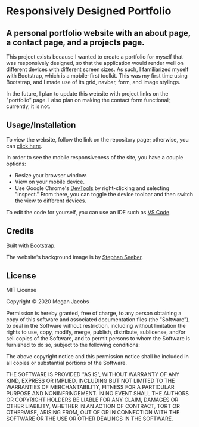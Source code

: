 # Responsively Designed Portfolio

## A personal portfolio website with an about page, a contact page, and a projects page. 

This project exists because I wanted to create a portfolio for myself that was responsively designed, so that the application would render well on different devices with different screen sizes. As such, I familiarized myself with Bootstrap, which is a mobile-first toolkit. This was my first time using Bootstrap, and I made use of its grid, navbar, form, and image stylings. 

In the future, I plan to update this website with project links on the "portfolio" page. I also plan on making the contact form functional; currently, it is not. 

## Usage/Installation

To view the website, follow the link on the repository page; otherwise, you can [click here](https://meganjacobs97.github.io/responsively-designed-portfolio/index.html). 

In order to see the mobile responsiveness of the site, you have a couple options: 
* Resize your browser window. 
* View on your mobile device. 
* Use Google Chrome's [DevTools](https://developers.google.com/web/tools/chrome-devtools) by right-clicking and selecting "inspect." From there, you can toggle the device toolbar and then switch the view to different devices. 

To edit the code for yourself, you can use an IDE such as [VS Code](https://code.visualstudio.com/). 

## Credits 

Built with [Bootstrap](https://getbootstrap.com/).

The website's background image is by [Stephan Seeber](https://www.pexels.com/photo/fogs-on-green-mountain-1054222/).

## License 

MIT License

Copyright © 2020 Megan Jacobs

Permission is hereby granted, free of charge, to any person obtaining a copy
of this software and associated documentation files (the "Software"), to deal
in the Software without restriction, including without limitation the rights
to use, copy, modify, merge, publish, distribute, sublicense, and/or sell
copies of the Software, and to permit persons to whom the Software is
furnished to do so, subject to the following conditions:

The above copyright notice and this permission notice shall be included in all
copies or substantial portions of the Software.

THE SOFTWARE IS PROVIDED "AS IS", WITHOUT WARRANTY OF ANY KIND, EXPRESS OR
IMPLIED, INCLUDING BUT NOT LIMITED TO THE WARRANTIES OF MERCHANTABILITY,
FITNESS FOR A PARTICULAR PURPOSE AND NONINFRINGEMENT. IN NO EVENT SHALL THE
AUTHORS OR COPYRIGHT HOLDERS BE LIABLE FOR ANY CLAIM, DAMAGES OR OTHER
LIABILITY, WHETHER IN AN ACTION OF CONTRACT, TORT OR OTHERWISE, ARISING FROM,
OUT OF OR IN CONNECTION WITH THE SOFTWARE OR THE USE OR OTHER DEALINGS IN THE
SOFTWARE.